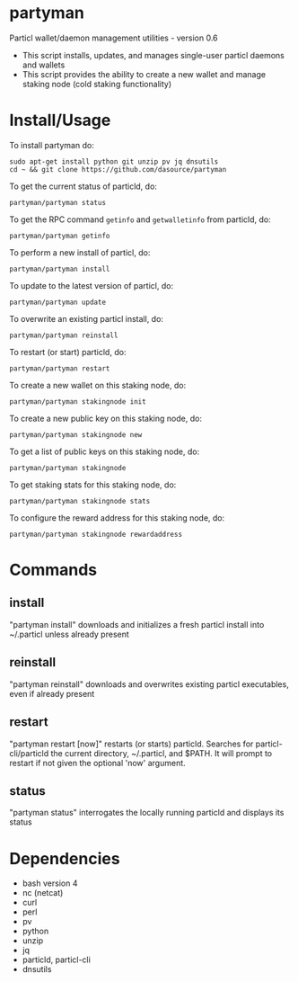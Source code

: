 # partyman

Particl wallet/daemon management utilities - version 0.6

* This script installs, updates, and manages single-user particl daemons and wallets
* This script provides the ability to create a new wallet and manage staking node (cold staking functionality)

# Install/Usage

To install partyman do:

    sudo apt-get install python git unzip pv jq dnsutils
    cd ~ && git clone https://github.com/dasource/partyman


To get the current status of particld, do:

    partyman/partyman status

To get the RPC command `getinfo` and `getwalletinfo` from particld, do:

    partyman/partyman getinfo



To perform a new install of particl, do:

    partyman/partyman install

To update to the latest version of particl, do:

    partyman/partyman update

To overwrite an existing particl install, do:

    partyman/partyman reinstall

To restart (or start) particld, do:

    partyman/partyman restart



To create a new wallet on this staking node, do:

    partyman/partyman stakingnode init

To create a new public key on this staking node, do:

    partyman/partyman stakingnode new

To get a list of public keys on this staking node, do:

    partyman/partyman stakingnode

To get staking stats for this staking node, do:

    partyman/partyman stakingnode stats

To configure the reward address for this staking node, do:

    partyman/partyman stakingnode rewardaddress



# Commands

## install

"partyman install" downloads and initializes a fresh particl install into ~/.particl
unless already present

## reinstall

"partyman reinstall" downloads and overwrites existing particl executables, even if
already present

## restart

"partyman restart [now]" restarts (or starts) particld. Searches for particl-cli/particld
the current directory, ~/.particl, and $PATH. It will prompt to restart if not
given the optional 'now' argument.

## status

"partyman status" interrogates the locally running particld and displays its status

# Dependencies

* bash version 4
* nc (netcat)
* curl
* perl
* pv
* python
* unzip
* jq
* particld, particl-cli
* dnsutils
